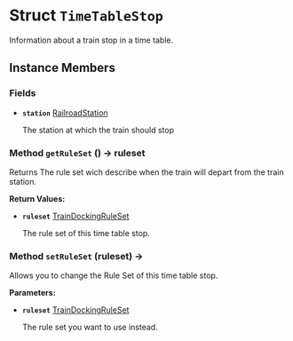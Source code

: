 # Struct <code>TimeTableStop</code>

Information about a train stop in a time table.
## Instance Members
### Fields
- <code><b>station</b></code> <a href="../classes/RailroadStation.md">RailroadStation</a>

  The station at which the train should stop
### Method <code>getRuleSet</code> () → ruleset
Returns The rule set wich describe when the train will depart from the train station.

<b>Return Values:</b>

- <code><b>ruleset</b></code> <a href="TrainDockingRuleSet.md">TrainDockingRuleSet</a>

  The rule set of this time table stop.
### Method <code>setRuleSet</code> (ruleset) → 
Allows you to change the Rule Set of this time table stop.

<b>Parameters:</b>

- <code><b>ruleset</b></code> <a href="TrainDockingRuleSet.md">TrainDockingRuleSet</a>

  The rule set you want to use instead.